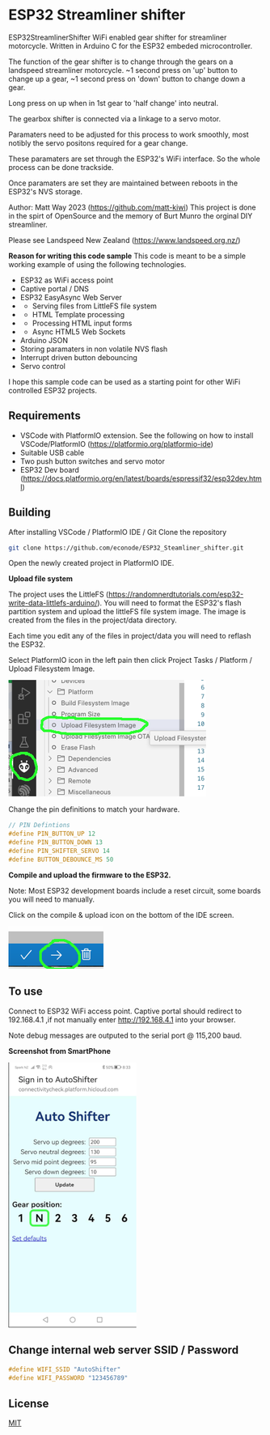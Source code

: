 # ESP32 Streamliner shifter

ESP32StreamlinerShifter WiFi enabled gear shifter for streamliner motorcycle.
Written in Arduino C for the ESP32 embeded microcontroller.

The function of the gear shifter is to change through the gears on a landspeed streamliner motorcycle.
~1 second press on 'up' button to change up a gear, ~1 second press on 'down' button to change down a gear.

Long press on up when in 1st gear to 'half change' into neutral.

The gearbox shifter is connected via a linkage to a servo motor.

Paramaters need to be adjusted for this process to work smoothly, most notibly the servo positons required for a gear change.

These paramaters are set through the ESP32's WiFi interface. So the whole process can be done trackside.

Once paramaters are set they are maintained between reboots in the ESP32's NVS storage.

Author: Matt Way 2023 (https://github.com/matt-kiwi)
This project is done in the spirt of OpenSource and the memory of Burt Munro the orginal DIY streamliner.

Please see Landspeed New Zealand (https://www.landspeed.org.nz/)

**Reason for writing this code sample**
This code is meant to be a simple working example of using the following technologies.
* ESP32 as WiFi access point
* Captive portal / DNS
* ESP32 EasyAsync Web Server
* * Serving files from LittleFS file system
* * HTML Template processing
* * Processing HTML input forms
* * Async HTML5 Web Sockets
* Arduino JSON
* Storing paramaters in non volatile NVS flash
* Interrupt driven button debouncing
* Servo control

I hope this sample code can be used as a starting point for other WiFi controlled ESP32 projects.

## Requirements
* VSCode with PlatformIO extension. See the following on how to install VSCode/PlatformIO (https://platformio.org/platformio-ide)
* Suitable USB cable
* Two push button switches and servo motor
* ESP32 Dev board (https://docs.platformio.org/en/latest/boards/espressif32/esp32dev.html)

## Building
After installing VSCode / PlatformIO IDE / Git
Clone the repository
```BASH
git clone https://github.com/econode/ESP32_Steamliner_shifter.git
```

Open the newly created project in PlatformIO IDE.


**Upload file system**

The project uses the LittleFS (https://randomnerdtutorials.com/esp32-write-data-littlefs-arduino/).
You will need to format the ESP32's flash partition system and upload the littleFS file system image. The image is created from the files in the project/data directory.

Each time you edit any of the files in project/data you will need to reflash the ESP32.

Select PlatformIO icon in the left pain then click Project Tasks / Platform / Upload Filesystem Image.

![Screenshot upload file system](docs/images/upload_file_system.png)

Change the pin definitions to match your hardware.
```C++
// PIN Defintions
#define PIN_BUTTON_UP 12
#define PIN_BUTTON_DOWN 13
#define PIN_SHIFTER_SERVO 14
#define BUTTON_DEBOUNCE_MS 50
```

**Compile and upload the firmware to the ESP32.**

Note: Most ESP32 development boards include a reset circuit, some boards you will need to manually.

Click on the compile & upload icon on the bottom of the IDE screen.

![Screenshot upload icon](docs/images/upload_firmware.png)



## To use
Connect to ESP32 WiFi access point.
Captive portal should redirect to 192.168.4.1 ,if not manually enter http://192.168.4.1 into your browser.

Note debug messages are outputed to the serial port @ 115,200 baud.

**Screenshot from SmartPhone**

![SmartPhone screenshot of shifter](docs/images/shifter_screenshot_19-12-2023.png)

## Change internal web server SSID / Password 
```C++
#define WIFI_SSID "AutoShifter"
#define WIFI_PASSWORD "123456789"
```

## License

[MIT](https://choosealicense.com/licenses/mit/)
